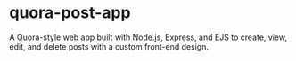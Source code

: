 # quora-post-app
A Quora-style web app built with Node.js, Express, and EJS to create, view, edit, and delete posts with a custom front-end design.
